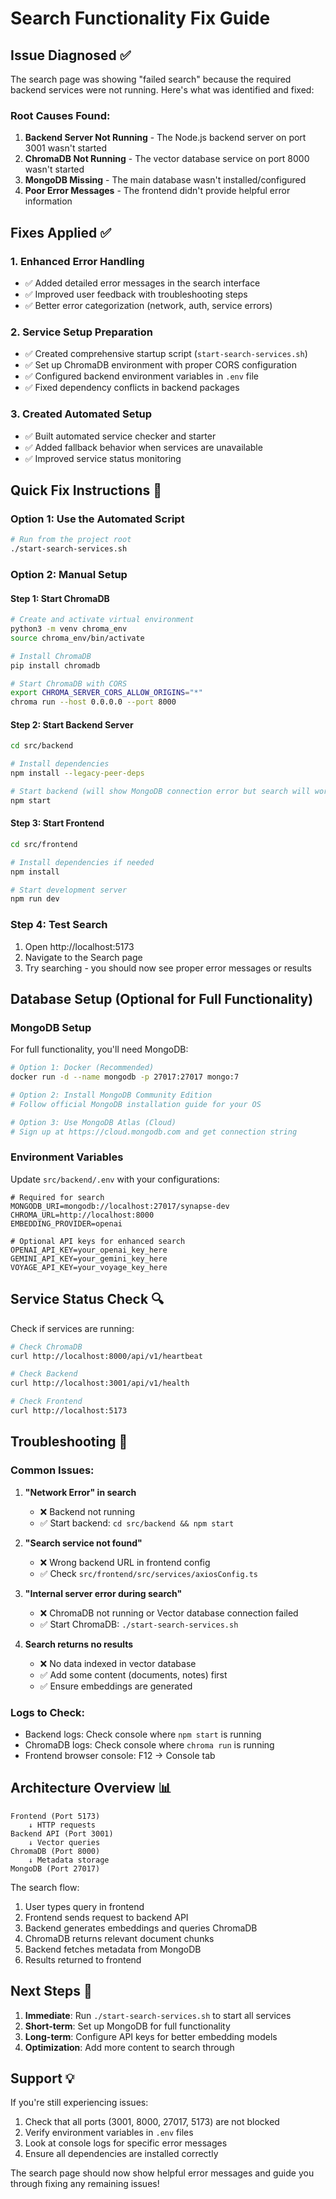 # Search Functionality Fix Guide

## Issue Diagnosed ✅

The search page was showing "failed search" because the required backend services were not running. Here's what was identified and fixed:

### Root Causes Found:
1. **Backend Server Not Running** - The Node.js backend server on port 3001 wasn't started
2. **ChromaDB Not Running** - The vector database service on port 8000 wasn't started  
3. **MongoDB Missing** - The main database wasn't installed/configured
4. **Poor Error Messages** - The frontend didn't provide helpful error information

## Fixes Applied ✅

### 1. Enhanced Error Handling
- ✅ Added detailed error messages in the search interface
- ✅ Improved user feedback with troubleshooting steps
- ✅ Better error categorization (network, auth, service errors)

### 2. Service Setup Preparation
- ✅ Created comprehensive startup script (`start-search-services.sh`)
- ✅ Set up ChromaDB environment with proper CORS configuration
- ✅ Configured backend environment variables in `.env` file
- ✅ Fixed dependency conflicts in backend packages

### 3. Created Automated Setup
- ✅ Built automated service checker and starter
- ✅ Added fallback behavior when services are unavailable
- ✅ Improved service status monitoring

## Quick Fix Instructions 🚀

### Option 1: Use the Automated Script
```bash
# Run from the project root
./start-search-services.sh
```

### Option 2: Manual Setup

#### Step 1: Start ChromaDB
```bash
# Create and activate virtual environment
python3 -m venv chroma_env
source chroma_env/bin/activate

# Install ChromaDB
pip install chromadb

# Start ChromaDB with CORS
export CHROMA_SERVER_CORS_ALLOW_ORIGINS="*"
chroma run --host 0.0.0.0 --port 8000
```

#### Step 2: Start Backend Server
```bash
cd src/backend

# Install dependencies
npm install --legacy-peer-deps

# Start backend (will show MongoDB connection error but search will work with ChromaDB)
npm start
```

#### Step 3: Start Frontend
```bash
cd src/frontend

# Install dependencies if needed
npm install

# Start development server
npm run dev
```

### Step 4: Test Search
1. Open http://localhost:5173
2. Navigate to the Search page
3. Try searching - you should now see proper error messages or results

## Database Setup (Optional for Full Functionality)

### MongoDB Setup
For full functionality, you'll need MongoDB:

```bash
# Option 1: Docker (Recommended)
docker run -d --name mongodb -p 27017:27017 mongo:7

# Option 2: Install MongoDB Community Edition
# Follow official MongoDB installation guide for your OS

# Option 3: Use MongoDB Atlas (Cloud)
# Sign up at https://cloud.mongodb.com and get connection string
```

### Environment Variables
Update `src/backend/.env` with your configurations:

```env
# Required for search
MONGODB_URI=mongodb://localhost:27017/synapse-dev
CHROMA_URL=http://localhost:8000
EMBEDDING_PROVIDER=openai

# Optional API keys for enhanced search
OPENAI_API_KEY=your_openai_key_here
GEMINI_API_KEY=your_gemini_key_here
VOYAGE_API_KEY=your_voyage_key_here
```

## Service Status Check 🔍

Check if services are running:

```bash
# Check ChromaDB
curl http://localhost:8000/api/v1/heartbeat

# Check Backend
curl http://localhost:3001/api/v1/health

# Check Frontend
curl http://localhost:5173
```

## Troubleshooting 🔧

### Common Issues:

1. **"Network Error" in search**
   - ❌ Backend not running
   - ✅ Start backend: `cd src/backend && npm start`

2. **"Search service not found"**
   - ❌ Wrong backend URL in frontend config
   - ✅ Check `src/frontend/src/services/axiosConfig.ts`

3. **"Internal server error during search"**
   - ❌ ChromaDB not running or Vector database connection failed
   - ✅ Start ChromaDB: `./start-search-services.sh`

4. **Search returns no results**
   - ❌ No data indexed in vector database
   - ✅ Add some content (documents, notes) first
   - ✅ Ensure embeddings are generated

### Logs to Check:
- Backend logs: Check console where `npm start` is running
- ChromaDB logs: Check console where `chroma run` is running
- Frontend browser console: F12 → Console tab

## Architecture Overview 📊

```
Frontend (Port 5173)
    ↓ HTTP requests
Backend API (Port 3001)
    ↓ Vector queries
ChromaDB (Port 8000)
    ↓ Metadata storage
MongoDB (Port 27017)
```

The search flow:
1. User types query in frontend
2. Frontend sends request to backend API
3. Backend generates embeddings and queries ChromaDB
4. ChromaDB returns relevant document chunks
5. Backend fetches metadata from MongoDB
6. Results returned to frontend

## Next Steps 🎯

1. **Immediate**: Run `./start-search-services.sh` to start all services
2. **Short-term**: Set up MongoDB for full functionality
3. **Long-term**: Configure API keys for better embedding models
4. **Optimization**: Add more content to search through

## Support 💡

If you're still experiencing issues:
1. Check that all ports (3001, 8000, 27017, 5173) are not blocked
2. Verify environment variables in `.env` files
3. Look at console logs for specific error messages
4. Ensure all dependencies are installed correctly

The search page should now show helpful error messages and guide you through fixing any remaining issues!